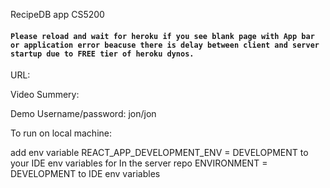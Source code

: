 RecipeDB app CS5200

#### `Please reload and wait for heroku if you see blank page with App bar or application error beacuse there is delay between client and server startup due to FREE tier of heroku dynos.`

URL: 

Video Summery: 

Demo Username/password: jon/jon

To run on local machine:

add env variable REACT_APP_DEVELOPMENT_ENV = DEVELOPMENT to your IDE env variables for 
In the server repo ENVIRONMENT = DEVELOPMENT to IDE env variables
